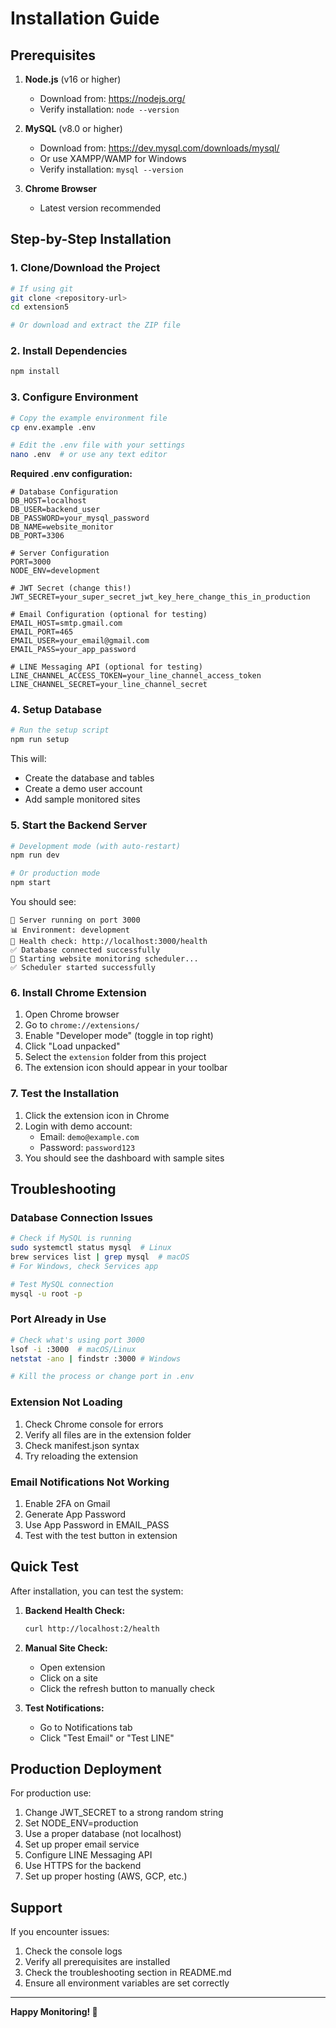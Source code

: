 # Installation Guide

## Prerequisites

1. **Node.js** (v16 or higher)
   - Download from: https://nodejs.org/
   - Verify installation: `node --version`

2. **MySQL** (v8.0 or higher)
   - Download from: https://dev.mysql.com/downloads/mysql/
   - Or use XAMPP/WAMP for Windows
   - Verify installation: `mysql --version`

3. **Chrome Browser**
   - Latest version recommended

## Step-by-Step Installation

### 1. Clone/Download the Project

```bash
# If using git
git clone <repository-url>
cd extension5

# Or download and extract the ZIP file
```

### 2. Install Dependencies

```bash
npm install
```

### 3. Configure Environment

```bash
# Copy the example environment file
cp env.example .env

# Edit the .env file with your settings
nano .env  # or use any text editor
```

**Required .env configuration:**
```env
# Database Configuration
DB_HOST=localhost
DB_USER=backend_user
DB_PASSWORD=your_mysql_password
DB_NAME=website_monitor
DB_PORT=3306

# Server Configuration
PORT=3000
NODE_ENV=development

# JWT Secret (change this!)
JWT_SECRET=your_super_secret_jwt_key_here_change_this_in_production

# Email Configuration (optional for testing)
EMAIL_HOST=smtp.gmail.com
EMAIL_PORT=465
EMAIL_USER=your_email@gmail.com
EMAIL_PASS=your_app_password

# LINE Messaging API (optional for testing)
LINE_CHANNEL_ACCESS_TOKEN=your_line_channel_access_token
LINE_CHANNEL_SECRET=your_line_channel_secret
```

### 4. Setup Database

```bash
# Run the setup script
npm run setup
```

This will:
- Create the database and tables
- Create a demo user account
- Add sample monitored sites

### 5. Start the Backend Server

```bash
# Development mode (with auto-restart)
npm run dev

# Or production mode
npm start
```

You should see:
```
🚀 Server running on port 3000
📊 Environment: development
🔗 Health check: http://localhost:3000/health
✅ Database connected successfully
🚀 Starting website monitoring scheduler...
✅ Scheduler started successfully
```

### 6. Install Chrome Extension

1. Open Chrome browser
2. Go to `chrome://extensions/`
3. Enable "Developer mode" (toggle in top right)
4. Click "Load unpacked"
5. Select the `extension` folder from this project
6. The extension icon should appear in your toolbar

### 7. Test the Installation

1. Click the extension icon in Chrome
2. Login with demo account:
   - Email: `demo@example.com`
   - Password: `password123`
3. You should see the dashboard with sample sites

## Troubleshooting

### Database Connection Issues

```bash
# Check if MySQL is running
sudo systemctl status mysql  # Linux
brew services list | grep mysql  # macOS
# For Windows, check Services app

# Test MySQL connection
mysql -u root -p
```

### Port Already in Use

```bash
# Check what's using port 3000
lsof -i :3000  # macOS/Linux
netstat -ano | findstr :3000 # Windows

# Kill the process or change port in .env
```

### Extension Not Loading

1. Check Chrome console for errors
2. Verify all files are in the extension folder
3. Check manifest.json syntax
4. Try reloading the extension

### Email Notifications Not Working

1. Enable 2FA on Gmail
2. Generate App Password
3. Use App Password in EMAIL_PASS
4. Test with the test button in extension

## Quick Test

After installation, you can test the system:

1. **Backend Health Check:**
   ```bash
   curl http://localhost:2/health
   ```

2. **Manual Site Check:**
   - Open extension
   - Click on a site
   - Click the refresh button to manually check

3. **Test Notifications:**
   - Go to Notifications tab
   - Click "Test Email" or "Test LINE"

## Production Deployment

For production use:

1. Change JWT_SECRET to a strong random string
2. Set NODE_ENV=production
3. Use a proper database (not localhost)
4. Set up proper email service
5. Configure LINE Messaging API
6. Use HTTPS for the backend
7. Set up proper hosting (AWS, GCP, etc.)

## Support

If you encounter issues:

1. Check the console logs
2. Verify all prerequisites are installed
3. Check the troubleshooting section in README.md
4. Ensure all environment variables are set correctly

---

**Happy Monitoring! 🚀**

